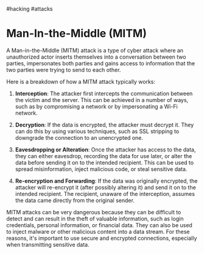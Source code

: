 #hacking #attacks 
# Man-In-the-Middle (MITM)

A Man-in-the-Middle (MITM) attack is a type of cyber attack where an unauthorized actor inserts themselves into a conversation between two parties, impersonates both parties and gains access to information that the two parties were trying to send to each other.

Here is a breakdown of how a MITM attack typically works:

1. **Interception**: The attacker first intercepts the communication between the victim and the server. This can be achieved in a number of ways, such as by compromising a network or by impersonating a Wi-Fi network.

2. **Decryption**: If the data is encrypted, the attacker must decrypt it. They can do this by using various techniques, such as SSL stripping to downgrade the connection to an unencrypted one.

3. **Eavesdropping or Alteration**: Once the attacker has access to the data, they can either eavesdrop, recording the data for use later, or alter the data before sending it on to the intended recipient. This can be used to spread misinformation, inject malicious code, or steal sensitive data.

4. **Re-encryption and Forwarding**: If the data was originally encrypted, the attacker will re-encrypt it (after possibly altering it) and send it on to the intended recipient. The recipient, unaware of the interception, assumes the data came directly from the original sender.

MITM attacks can be very dangerous because they can be difficult to detect and can result in the theft of valuable information, such as login credentials, personal information, or financial data. They can also be used to inject malware or other malicious content into a data stream. For these reasons, it's important to use secure and encrypted connections, especially when transmitting sensitive data.